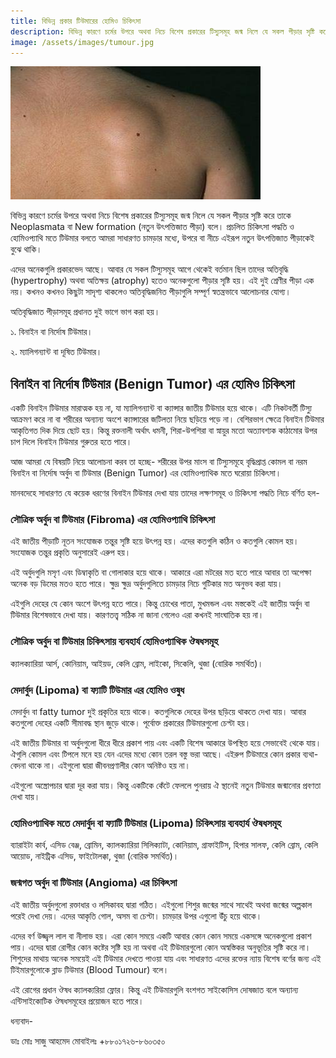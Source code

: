 ```yaml
---
title: বিভিন্ন প্রকার টিউমারের হোমিও চিকিৎসা
description: বিভিন্ন কারণে চর্মের উপরে অথবা নিচে বিশেষ প্রকারের টিস্যুসমূহ জন্ম নিলে যে সকল পীড়ার সৃষ্টি করে তাকে Neoplasmata বা New formation (নতুন উৎপত্তিজাত পীড়া) বলে। প্রচলিত চিকিৎসা পদ্ধতি ও হোমিওপ্যাথি মতে টিউমার বলতে আমরা সাধারণত চামড়ার মধ্যে, উপরে বা নীচে এইরূপ নতুন উৎপত্তিজাত পীড়াকেই বুঝে থাকি।
image: /assets/images/tumour.jpg
---
```

![বিভিন্ন প্রকার টিউমারের হোমিও চিকিৎসা](/assets/images/tumour.jpg)

বিভিন্ন কারণে চর্মের উপরে অথবা নিচে বিশেষ প্রকারের টিস্যুসমূহ জন্ম নিলে যে সকল পীড়ার সৃষ্টি করে তাকে Neoplasmata বা New formation (নতুন উৎপত্তিজাত পীড়া) বলে। প্রচলিত চিকিৎসা পদ্ধতি ও হোমিওপ্যাথি মতে টিউমার বলতে আমরা সাধারণত চামড়ার মধ্যে, উপরে বা নীচে এইরূপ নতুন উৎপত্তিজাত পীড়াকেই বুঝে থাকি।

এদের অনেকগুলি প্রকারভেদ আছে। আবার যে সকল টিস্যুসমূহ আগে থেকেই বর্তমান ছিল তাদের অতিবৃদ্ধি (hypertrophy) অথবা অতিক্ষয় (atrophy) হতেও অনেকগুলো পীড়ার সৃষ্টি হয়। এই দুই শ্রেণীর পীড়া এক নয়। কখনও কখনও কিছুটা সাদৃশ্য থাকলেও অতিবৃদ্ধিজনিত পীড়াগুলি সম্পূর্ণ স্বতন্ত্রভাবে আলোচনার যোগ্য।

অতিবৃদ্ধিজাত পীড়াসমূহ প্রধানত দুই ভাগে ভাগ করা হয়।

১. বিনাইন বা নির্দোষ টিউমার।

২. ম্যালিগন্যান্ট বা দূষিত টিউমার।

## বিনাইন বা নির্দোষ টিউমার (Benign Tumor) এর হোমিও চিকিৎসা

একটি বিনাইন টিউমার মারাত্মক হয় না, যা ম্যালিগন্যান্ট বা ক্যান্সার জাতীয় টিউমার হয়ে থাকে। এটি নিকটবর্তী টিস্যু আক্রমণ করে না বা শরীরের অন্যান্য অংশে ক্যান্সারের জটিলতা নিয়ে ছড়িয়ে পড়ে না। বেশিরভাগ ক্ষেত্রে বিনাইন টিউমার আকৃতিগত দিক দিয়ে ছোট হয়। কিন্তু রক্তনালী অর্থাৎ ধমনী, শিরা-উপশিরা বা স্নায়ুর মতো অত্যাবশ্যক কাঠামোর উপর চাপ দিলে বিনাইন টিউমার গুরুতর হতে পারে।

আজ আমরা যে বিষয়টি নিয়ে আলোচনা করব তা হচ্ছে- শরীরের উপর মাংস বা টিস্যুসমূহে বৃদ্ধিপ্রাপ্ত কোমল বা নরম বিনাইন বা নির্দোষ অর্বুদ বা টিউমার (Benign Tumor) এর হোমিওপ্যাথিক মতে ঘরোয়া চিকিৎসা।

মানবদেহে সাধারণত যে কয়েক ধরণের বিনাইন টিউমার দেখা যায় তাদের লক্ষণসমূহ ও চিকিৎসা পদ্ধতি নিচে বর্ণিত হল-

### সৌত্রিক অর্বুদ বা টিউমার (Fibroma) এর হোমিওপ্যাথি চিকিৎসা

এই জাতীয় পীড়াটি নূতন সংযোজক তন্তুর সৃষ্টি হয়ে উৎপন্ন হয়। এদের কতগুলি কঠিন ও কতগুলি কোমল হয়। সংযোজক তন্তুর প্রকৃতি অনুসারেই এরুপ হয়।

এই অর্বুদগুলি মসৃণ এবং ডিম্বাকৃতি বা গোলাকার হয়ে থাকে। আকারে এরা মটরের মত হতে পারে আবার তা অপেক্ষা অনেক বড় ডিমের মতও হতে পারে। ক্ষুদ্র ক্ষুদ্র অর্বুদগুলিতে চামড়ার নিচে গুটিকার মত অনুভব করা যায়।

এইগুলি দেহের যে কোন অংশে উৎপন্ন হতে পারে। কিন্তু চোখের পাতা, মুখমন্ডল এবং মস্তকেই এই জাতীয় অর্বুদ বা টিউমার বিশেষভাবে দেখা যায়। কারণতত্ত্ব সঠিক না জানা গেলেও এরা কখনই সাংঘাতিক হয় না।

### সৌত্রিক অর্বুদ বা টিউমার চিকিৎসায় ব্যবহার্য হোমিওপ্যাথিক ঔষধসমূহ

ক্যালক্যারিয়া আর্স, কোনিয়াম, আইয়ড, কেলি ব্রোম, লাইকো, সিকেলি, থুজা (বোরিক সমর্থিত)।

### মেদার্বুদ (Lipoma) বা ফ্যাটি টিউমার এর হোমিও ওষুধ

মেদার্বুদ বা fatty tumor দুই প্রকৃতির হয়ে থাকে। কতগুলিকে দেহের উপর ছড়িয়ে থাকতে দেখা যায়। আবার কতগুলো দেহের একটি সীমাবদ্ধ স্থান জুড়ে থাকে। পূর্বোক্ত প্রকারের টিউমারগুলো চেপ্টা হয়।

এই জাতীয় টিউমার বা অর্বুদগুলো ধীরে ধীরে প্রকাশ পায় এবং একটি বিশেষ আকারে উপস্থিত হয়ে সেভাবেই থেকে যায়। ঐগুলি কোমল এবং টিপলে মনে হয় যেন এদের মধ্যে কোন তরল বস্তু ভরা আছে। এইরুপ টিউমারে কোন প্রকার ব্যথা-বেদনা থাকে না। এইগুলো দ্বারা জীবনপ্রণালীর কোন অনিষ্টও হয় না।

এইগুলো অস্ত্রোপচার দ্বারা দূর করা যায়। কিন্তু একটিকে কেঁটে ফেললে পুনরায় ঐ স্থানেই নতুন টিউমার জন্মানোর প্রবণতা দেখা যায়।

### হোমিওপ্যাথিক মতে মেদার্বুদ বা ফ্যাটি টিউমার (Lipoma) চিকিৎসায় ব্যবহার্য ঔষধসমূহ

ব্যারাইটা কার্ব, এসিড বেঞ্জ, ব্রোমিন, ক্যালক্যারিয়া সিলিক্যাটা, কোনিয়াম, গ্রাফাইটিস, হিপার সালফ, কেলি ব্রোম, কেলি আয়োড, নাইট্রিক এসিড, ফাইটোলক্কা, থুজা (বোরিক সমর্থিত)।

### জন্মগত অর্বুদ বা টিউমার (Angioma) এর চিকিৎসা

এই জাতীয় অর্বুদগুলো রক্তাধার ও লসিকাবহ দ্বারা গঠিত। এইগুলো শিশুর জন্মের সাথে সাথেই অথবা জন্মের অল্পকাল পরেই দেখা দেয়। এদের আকৃতি গোল, অসম বা চেপ্টা। চামড়ার উপর এগুলো উঁচু হয়ে থাকে।

এদের বর্ণ উজ্জ্বল লাল বা নীলাভ হয়। এরা কোন সময়ে একটি আবার কোন কোন সময়ে একসঙ্গে অনেকগুলো প্রকাশ পায়। এদের দ্বারা রোগীর কোন কষ্টের সৃষ্টি হয় না অথবা এই টিউমারগুলো কোন অস্বস্তিকর অনুভূতির সৃষ্টি করে না। শিশুদের মাথায় অনেক সময়েই এই টিউমার দেখতে পাওয়া যায় এবং সাধারণত এদের রক্তের ন্যায় বিশেষ বর্ণের জন্য এই টিইমারগুলোকে ব্লাড টিউমার (Blood Tumour) বলে।

এই রোগের প্রধান ঔষধ ক্যালক্যরিয়া ফ্লোর। কিন্তু এই টিউমারগুলি বংশগত সাইকোসিস দোষজাত বলে অন্যান্য এন্টিসাইকোটিক ঔষধসমূহের প্রয়োজন হতে পারে।

ধন্যবাদ-

ডাঃ মোঃ সাজু আহমেদ
মোবাইলঃ +৮৮০১৭২৬-৮৬০৩৫০
